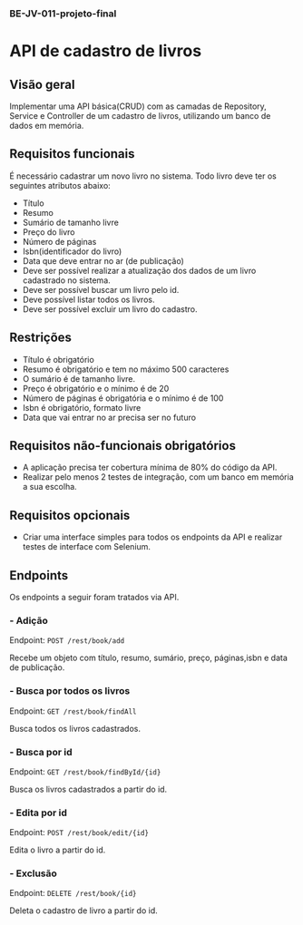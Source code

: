 ### BE-JV-011-projeto-final
# API de cadastro de livros

## Visão geral
Implementar uma API básica(CRUD) com as camadas de Repository, Service e Controller de um cadastro de livros, utilizando um banco de dados em memória.

## Requisitos funcionais
É necessário cadastrar um novo livro no sistema. Todo livro deve ter os seguintes atributos abaixo:

- Título
- Resumo
- Sumário de tamanho livre
- Preço do livro
- Número de páginas
- Isbn(identificador do livro)
- Data que deve entrar no ar (de publicação)
- Deve ser possível realizar a atualização dos dados de um livro cadastrado no sistema. 
- Deve ser possível buscar um livro pelo id. 
- Deve possível listar todos os livros. 
- Deve ser possível excluir um livro do cadastro.

## Restrições

- Título é obrigatório 
- Resumo é obrigatório e tem no máximo 500 caracteres 
- O sumário é de tamanho livre. 
- Preço é obrigatório e o mínimo é de 20 
- Número de páginas é obrigatória e o mínimo é de 100 
- Isbn é obrigatório, formato livre 
- Data que vai entrar no ar precisa ser no futuro

## Requisitos não-funcionais obrigatórios
- A aplicação precisa ter cobertura mínima de 80% do código da API. 
- Realizar pelo menos 2 testes de integração, com um banco em memória a sua escolha.

## Requisitos opcionais
- Criar uma interface simples para todos os endpoints da API e realizar testes de interface com Selenium.


## Endpoints
Os endpoints  a seguir foram tratados via API.

### - Adição
Endpoint: `POST /rest/book/add`

Recebe um objeto com título, resumo, sumário, preço, páginas,isbn e data de publicação.

### - Busca por todos os livros

Endpoint: `GET /rest/book/findAll`

Busca todos os livros cadastrados.

### - Busca por id

Endpoint: `GET /rest/book/findById/{id}`

Busca os livros cadastrados a partir do id.

### - Edita  por id

Endpoint: `POST /rest/book/edit/{id}`

Edita o livro a partir do id.

### - Exclusão
Endpoint: `DELETE /rest/book/{id}`

Deleta o cadastro de livro a partir do id.
